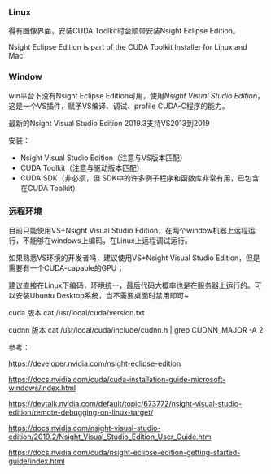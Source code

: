 ### Linux


得有图像界面，安装CUDA Toolkit时会顺带安装Nsight Eclipse Edition。

Nsight Eclipse Edition is part of the CUDA Toolkit Installer for Linux and Mac.



### Window

win平台下没有Nsight Eclipse Edition可用，使用*Nsight Visual Studio Edition*，这是一个VS插件，赋予VS编译、调试、profile CUDA-C程序的能力。

最新的Nsight Visual Studio Edition 2019.3支持VS2013到2019

安装：

- Nsight Visual Studio Edition（注意与VS版本匹配）
- CUDA Toolkit（注意与驱动版本匹配）
-  CUDA SDK（非必须，但 SDK中的许多例子程序和函数库非常有用，已包含在CUDA Toolkit）



### 远程环境

目前只能使用VS+Nsight Visual Studio Edition，在两个window机器上远程运行，不能够在windows上编码，在Linux上远程调试运行。



如果熟悉VS环境的开发者吗，建议使用VS+Nsight Visual Studio Edition，但是需要有一个CUDA-capable的GPU；

建议直接在Linux下编码，环境统一，最后代码大概率也是在服务器上运行的。可以安装Ubuntu Desktop系统，当不需要桌面时禁用即可~



cuda 版本 
cat /usr/local/cuda/version.txt

cudnn 版本 
cat /usr/local/cuda/include/cudnn.h | grep CUDNN_MAJOR -A 2



参考：

https://developer.nvidia.com/nsight-eclipse-edition

https://docs.nvidia.com/cuda/cuda-installation-guide-microsoft-windows/index.html

https://devtalk.nvidia.com/default/topic/673772/nsight-visual-studio-edition/remote-debugging-on-linux-target/

https://docs.nvidia.com/nsight-visual-studio-edition/2019.2/Nsight_Visual_Studio_Edition_User_Guide.htm

https://docs.nvidia.com/cuda/nsight-eclipse-edition-getting-started-guide/index.html